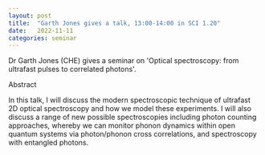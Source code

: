 ```yaml
---
layout: post
title:  "Garth Jones gives a talk, 13:00-14:00 in SCI 1.20"
date:   2022-11-11
categories: seminar
---
```

Dr Garth Jones (CHE) gives a seminar on 'Optical spectroscopy: from ultrafast pulses to correlated photons'.

Abstract

In this talk, I will discuss the modern spectroscopic technique of ultrafast 2D optical spectroscopy and how we model these experiments. I will also discuss a range of new possible spectroscopies including photon counting approaches, whereby we can monitor phonon dynamics within open quantum systems via photon/phonon cross correlations, and spectroscopy with entangled photons. 

